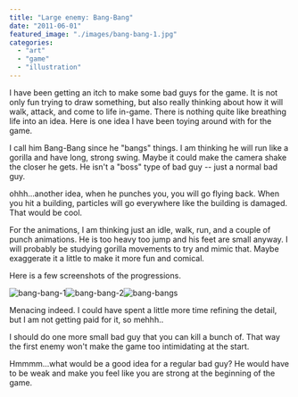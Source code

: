 ```yaml
---
title: "Large enemy: Bang-Bang"
date: "2011-06-01"
featured_image: "./images/bang-bang-1.jpg"
categories: 
  - "art"
  - "game"
  - "illustration"
---
```


I have been getting an itch to make some bad guys for the game. It is not only fun trying to draw something, but also really thinking about how it will walk, attack, and come to life in-game. There is nothing quite like breathing life into an idea. Here is one idea I have been toying around with for the game.

I call him Bang-Bang since he "bangs" things. I am thinking he will run like a gorilla and have long, strong swing. Maybe it could make the camera shake the closer he gets. He isn't a "boss" type of bad guy -- just a normal bad guy.

ohhh...another idea, when he punches you, you will go flying back. When you hit a building, particles will go everywhere like the building is damaged. That would be cool.

For the animations, I am thinking just an idle, walk, run, and a couple of punch animations. He is too heavy too jump and his feet are small anyway. I will probably be studying gorilla movements to try and mimic that. Maybe exaggerate it a little to make it more fun and comical.

Here is a few screenshots of the progressions.

![](./images/bang-bang-1.jpg "bang-bang-1")![](./images/bang-bang-2.jpg "bang-bang-2")![](./images/bang-bangs.jpg "bang-bangs")

Menacing indeed. I could have spent a little more time refining the detail, but I am not getting paid for it, so mehhh..

I should do one more small bad guy that you can kill a bunch of. That way the first enemy won't make the game too intimidating at the start.

Hmmmm...what would be a good idea for a regular bad guy? He would have to be weak and make you feel like you are strong at the beginning of the game.
